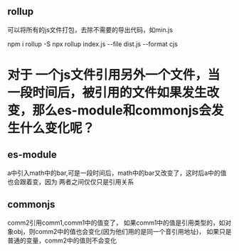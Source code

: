 ## rollup
可以将所有的js文件打包，去除不需要的导出代码，如min.js

npm i rollup -S
npx rollup index.js --file dist.js --format cjs

# 对于 一个js文件引用另外一个文件，当一段时间后，被引用的文件如果发生改变，那么es-module和commonjs会发生什么变化呢？
## es-module
a中引入math中的bar,可是一段时间后，math中的bar又改变了，这时后a中的值也会跟着变，因为 两者之间仅仅只是引用关系
## commonjs
comm2引用comm1,comm1中的值变了，
如果comm1中的值是引用类型的，如对象obj，则comm2中的值也会变化(因为他们用的是同一个音引用地址)，
如果只是普通的变量，comm2中的值则不会变化


